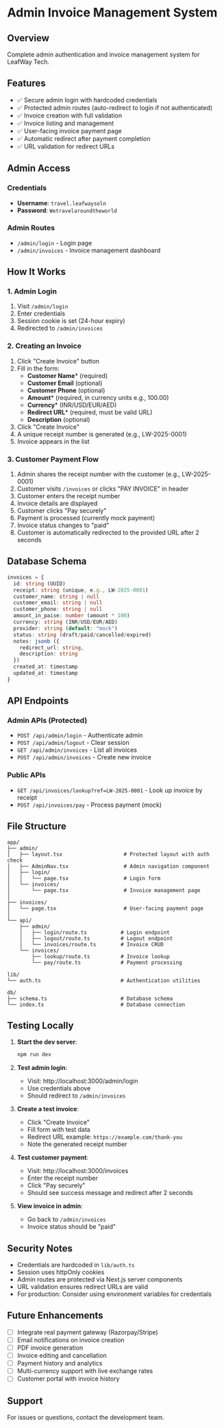 # Admin Invoice Management System

## Overview
Complete admin authentication and invoice management system for LeafWay Tech.

## Features
- ✅ Secure admin login with hardcoded credentials
- ✅ Protected admin routes (auto-redirect to login if not authenticated)
- ✅ Invoice creation with full validation
- ✅ Invoice listing and management
- ✅ User-facing invoice payment page
- ✅ Automatic redirect after payment completion
- ✅ URL validation for redirect URLs

## Admin Access

### Credentials
- **Username**: `travel.leafwaysoln`
- **Password**: `Wetravelaroundtheworld`

### Admin Routes
- `/admin/login` - Login page
- `/admin/invoices` - Invoice management dashboard

## How It Works

### 1. Admin Login
1. Visit `/admin/login`
2. Enter credentials
3. Session cookie is set (24-hour expiry)
4. Redirected to `/admin/invoices`

### 2. Creating an Invoice
1. Click "Create Invoice" button
2. Fill in the form:
   - **Customer Name*** (required)
   - **Customer Email** (optional)
   - **Customer Phone** (optional)
   - **Amount*** (required, in currency units e.g., 100.00)
   - **Currency*** (INR/USD/EUR/AED)
   - **Redirect URL*** (required, must be valid URL)
   - **Description** (optional)
3. Click "Create Invoice"
4. A unique receipt number is generated (e.g., LW-2025-0001)
5. Invoice appears in the list

### 3. Customer Payment Flow
1. Admin shares the receipt number with the customer (e.g., LW-2025-0001)
2. Customer visits `/invoices` or clicks "PAY INVOICE" in header
3. Customer enters the receipt number
4. Invoice details are displayed
5. Customer clicks "Pay securely"
6. Payment is processed (currently mock payment)
7. Invoice status changes to "paid"
8. Customer is automatically redirected to the provided URL after 2 seconds

## Database Schema

```typescript
invoices = {
  id: string (UUID)
  receipt: string (unique, e.g., LW-2025-0001)
  customer_name: string | null
  customer_email: string | null
  customer_phone: string | null
  amount_in_paise: number (amount * 100)
  currency: string (INR/USD/EUR/AED)
  provider: string (default: "mock")
  status: string (draft/paid/cancelled/expired)
  notes: jsonb ({
    redirect_url: string,
    description: string
  })
  created_at: timestamp
  updated_at: timestamp
}
```

## API Endpoints

### Admin APIs (Protected)
- `POST /api/admin/login` - Authenticate admin
- `POST /api/admin/logout` - Clear session
- `GET /api/admin/invoices` - List all invoices
- `POST /api/admin/invoices` - Create new invoice

### Public APIs
- `GET /api/invoices/lookup?ref=LW-2025-0001` - Look up invoice by receipt
- `POST /api/invoices/pay` - Process payment (mock)

## File Structure

```
app/
├── admin/
│   ├── layout.tsx                    # Protected layout with auth check
│   ├── AdminNav.tsx                  # Admin navigation component
│   ├── login/
│   │   └── page.tsx                  # Login form
│   └── invoices/
│       └── page.tsx                  # Invoice management page
│
├── invoices/
│   └── page.tsx                      # User-facing payment page
│
└── api/
    ├── admin/
    │   ├── login/route.ts           # Login endpoint
    │   ├── logout/route.ts          # Logout endpoint
    │   └── invoices/route.ts        # Invoice CRUD
    └── invoices/
        ├── lookup/route.ts          # Invoice lookup
        └── pay/route.ts             # Payment processing

lib/
└── auth.ts                          # Authentication utilities

db/
├── schema.ts                        # Database schema
└── index.ts                         # Database connection
```

## Testing Locally

1. **Start the dev server**:
   ```powershell
   npm run dev
   ```

2. **Test admin login**:
   - Visit: http://localhost:3000/admin/login
   - Use credentials above
   - Should redirect to `/admin/invoices`

3. **Create a test invoice**:
   - Click "Create Invoice"
   - Fill form with test data
   - Redirect URL example: `https://example.com/thank-you`
   - Note the generated receipt number

4. **Test customer payment**:
   - Visit: http://localhost:3000/invoices
   - Enter the receipt number
   - Click "Pay securely"
   - Should see success message and redirect after 2 seconds

5. **View invoice in admin**:
   - Go back to `/admin/invoices`
   - Invoice status should be "paid"

## Security Notes

- Credentials are hardcoded in `lib/auth.ts`
- Session uses httpOnly cookies
- Admin routes are protected via Next.js server components
- URL validation ensures redirect URLs are valid
- For production: Consider using environment variables for credentials

## Future Enhancements

- [ ] Integrate real payment gateway (Razorpay/Stripe)
- [ ] Email notifications on invoice creation
- [ ] PDF invoice generation
- [ ] Invoice editing and cancellation
- [ ] Payment history and analytics
- [ ] Multi-currency support with live exchange rates
- [ ] Customer portal with invoice history

## Support

For issues or questions, contact the development team.
